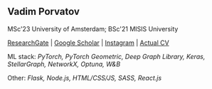 ## Vadim Porvatov

MSc'23 University of Amsterdam; BSc'21 MISIS University

[ResearchGate](https://www.researchgate.net/profile/Vadim-Porvatov) | [Google Scholar](https://scholar.google.com/citations?user=PaH-exwAAAAJ&hl=en) | [Instagram](https://www.instagram.com/stochastic_paws/) | [Actual CV](https://drive.google.com/file/d/1kWG0x9lCiJReWS4hxJWjy4pfVpsP2u0w/view?usp=sharing)

ML stack: *PyTorch, PyTorch Geometric, Deep Graph Library, Keras, StellarGraph, NetworkX, Optuna, W&B*

Other: *Flask, Node.js, HTML/CSS/JS, SASS, React.js*

